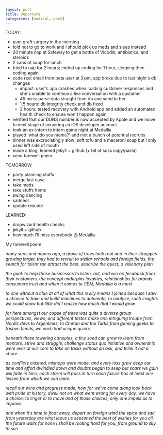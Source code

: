 ```yaml
---
layout: post
title: Departure
categories: [medical, poem]
---
```


TODAY:
* gum graft surgery in the morning
* told not to go to work and I should pick up meds and sleep instead
* 20 minute nap at Safeway to get a bottle of Vicodin, antibiotics, and steroids
* 2 cans of soup for lunch
* tried to nap for 2 hours; ended up coding for 1 hour, sleeping then coding again
* code red: email from beta user at 3 pm, app broke due to last night's db changes
  * impact: user's app crashes when loading customer responses and she's unable to continue a live conversation with a customer
  * 45 mins: parse data straight from db and send to her
  * 1.5 hours: db integrity check and db fixed
  * 2 hours: tested recovery with Android app and added an automated health check to ensure won't happen again
* verified that our DUNS number is now accepted by Apple and we move to next stage of acquiring an iOS developer account
* took an ex-intern to intern game night at Medallia
* played 'what do you meme?' and met a bunch of potential recruits
* dinner was excruciatingly slow; soft tofu and a macaroni soup but I only used left side of mouth
* made a blog, learned jekyll + github (+ bit of scss copy/pasta)
* send farewell poem

TOMORROW:
* party planning stuffs
* merge last case
* take meds
* take stuffs home
* swing dancing
* sadness
* update resume

LEARNED:
* dropwizard health checks
* jekyll + github
* how much I'll miss everybody @ Medallia

My farewell poem:

<i>
many suns and moons ago, a grove of trees took root
and in their struggles growing larger, they had to recruit
to stellar schools and foreign fields, the search for talent ran
attract the best, describe the quest, a visionary plan

the goal: to help these businesses to listen, act, and win
on feedback from their customers, the concept underpins
loyalties, relationships for brands consumers trust
and when it comes to CEM, Medallia is a must

to one without a clue at all of what this really means
I joined because I saw a chance to train and build machines
to automate, to analyze, such insights we could show
but little did I realize how much that I would grow

for here amongst our copse of trees was quite a diverse group
perspectives, views, and different tastes make one intriguing troupe
from Nordic devs to Argentines, to Chetan and the Turks
from gaming geeks to frisbee fiends, we each had unique quirks

beneath these towering canopies, a tiny seed can grow
to learn from mentors, strive and struggle, challenge status quo
initiative and ownership were ever at our core
to take on tasks without an ask, and think it not a chore

as conflicts clashed, mishaps were made, and every loss grew deep
our time and effort dwindled down and doubts began to seep
but scars we gain will fade in time, each storm will pass in turn
each failure has at least one lesson from which we can learn

recall our wins and progress made, how far we've come along
look back with pride at history, dwell not on what went wrong
for every day, we have a choice; to linger or to move
and of those choices, only one impels us to improve

and when it's time to float away, depart on foreign wind
the spice and salt from yesterday are what leave us seasoned
the best of wishes for you all, the future waits for none
I shall be rooting hard for you; from ground to sky to sun
</i>
